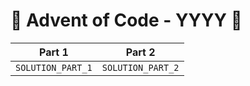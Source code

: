 # 🎄 Advent of Code - YYYY 🎄
| Part 1 | Part 2 |
| ------ | ------ |
| `SOLUTION_PART_1` | `SOLUTION_PART_2` |